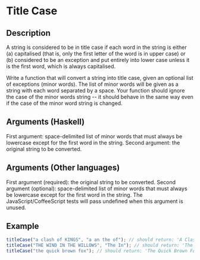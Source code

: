 # Title Case

## Description

A string is considered to be in title case if each word in the string is either (a) capitalised (that is, only the first letter of the word is in upper case) or (b) considered to be an exception and put entirely into lower case unless it is the first word, which is always capitalised.

Write a function that will convert a string into title case, given an optional list of exceptions (minor words). The list of minor words will be given as a string with each word separated by a space. Your function should ignore the case of the minor words string -- it should behave in the same way even if the case of the minor word string is changed.

## Arguments (Haskell)

First argument: space-delimited list of minor words that must always be lowercase except for the first word in the string.
Second argument: the original string to be converted.

## Arguments (Other languages)

First argument (required): the original string to be converted.
Second argument (optional): space-delimited list of minor words that must always be lowercase except for the first word in the string. The JavaScript/CoffeeScript tests will pass undefined when this argument is unused.

## Example

```js
titleCase("a clash of KINGS", "a an the of"); // should return: 'A Clash of Kings'
titleCase("THE WIND IN THE WILLOWS", "The In"); // should return: 'The Wind in the Willows'
titleCase("the quick brown fox"); // should return: 'The Quick Brown Fox'
```
